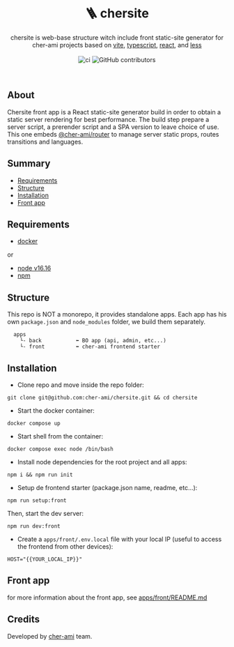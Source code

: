 <h1 align="center" style="text-align:center">🪜 chersite</h1>

<p align="center">
chersite is web-base structure witch include front static-site generator for cher-ami projects based on 
<a href="https://vitejs.dev/">vite</a>, 
<a href="https://www.typescriptlang.org">typescript</a>,
<a href="https://reactjs.org">react</a>, and
<a href="https://lesscss.org">less</a>

<br/>
<br/>
<img alt="ci" src="https://github.com/cher-ami/chersite/actions/workflows/ci.yml/badge.svg">
<img alt="GitHub contributors" src="https://img.shields.io/github/contributors/cher-ami/chersite">
</p>

<br/>

## About

Chersite front app is a React static-site generator build in order to obtain a static server rendering for best performance. The build step prepare a server script, a prerender script and a SPA version to leave choice of use.
This one embeds [@cher-ami/router](https://github.com/cher-ami/router) to manage server static props, routes transitions and languages.

## Summary

- [Requirements](#requirements)
- [Structure](#structure)
- [Installation](#installation)
- [Front app](#front-app)

## Requirements

- [docker](https://www.docker.com/)

or

- [node v16.16](https://nodejs.org/en)
- [npm](https://www.npmjs.com/)

## Structure

This repo is NOT a monorepo, it provides standalone apps.
Each app has his own `package.json` and `node_modules` folder, we build them separately.

```
  apps
    └- back           ⬅ BO app (api, admin, etc...)
    └- front          ⬅ cher-ami frontend starter
```

## Installation

- Clone repo and move inside the repo folder:

```shell script
git clone git@github.com:cher-ami/chersite.git && cd chersite
```

- Start the docker container:

```shell
docker compose up
```

- Start shell from the container:

```shell
docker compose exec node /bin/bash
```

- Install node dependencies for the root project and all apps:

```shell
npm i && npm run init
```

- Setup de frontend starter (package.json name, readme, etc...):

```shell
npm run setup:front
```

Then, start the dev server:

```shell
npm run dev:front
```

- Create a `apps/front/.env.local` file with your local IP (useful to access the frontend from other devices):

```shell
HOST="{{YOUR_LOCAL_IP}}"
```

## Front app

for more information about the front app, see [apps/front/README.md](apps/front/README.md)

## Credits

Developed by [cher-ami](https://github.com/cher-ami) team.
